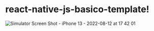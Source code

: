 # react-native-js-basico-template!

![Simulator Screen Shot - iPhone 13 - 2022-08-12 at 17 42 01](https://user-images.githubusercontent.com/58519791/184453671-869428ac-41af-48a2-9529-e4eb9eac532d.png)
